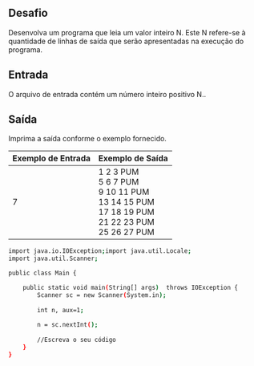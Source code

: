 ## Desafio

Desenvolva um programa que leia um valor inteiro N. Este N refere-se à quantidade de linhas de saída que serão apresentadas na execução do programa.

## Entrada

O arquivo de entrada contém um número inteiro positivo N..

## Saída

Imprima a saída conforme o exemplo fornecido.

| Exemplo de Entrada | Exemplo de Saída|
| ---|--- |
| 7 | 1 2 3 PUM<br />5 6 7 PUM<br />9 10 11 PUM<br />13 14 15 PUM<br />17 18 19 PUM<br />21 22 23 PUM<br />25 26 27 PUM |

```bash
import java.io.IOException;import java.util.Locale;
import java.util.Scanner;

public class Main {

	public static void main(String[] args)  throws IOException {
		Scanner sc = new Scanner(System.in);
		
		int n, aux=1;
		
		n = sc.nextInt();
		
		//Escreva o seu código
	}
}


```